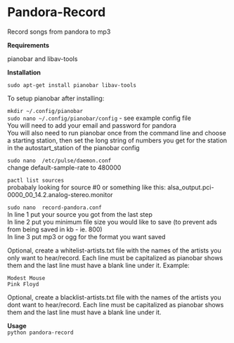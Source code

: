 # Pandora-Record

Record songs from pandora to mp3

**Requirements**

pianobar and libav-tools

**Installation**

```sudo apt-get install pianobar libav-tools```

To setup pianobar after installing: 

```mkdir ~/.config/pianobar```  
```sudo nano ~/.config/pianobar/config``` - see example config file  
You will need to add your email and password for pandora   
You will also need to run pianobar once from the command line and choose a starting station, then set the long string of numbers you get for the station in the autostart_station of the pianobar config

```sudo nano  /etc/pulse/daemon.conf```  
change default-sample-rate to 480000

```pactl list sources```  
probabaly looking for source #0 or something like this:  alsa_output.pci-0000_00_14.2.analog-stereo.monitor

```sudo nano  record-pandora.conf```  
In line 1 put your source you got from the last step  
In line 2 put you minimum file size you would like to save (to prevent ads from being saved in kb - ie. 800)  
In line 3 put mp3 or ogg for the format you want saved  

Optional, create a whitelist-artists.txt file with the names of the artists you only want to hear/record. Each line must be capitalized as pianobar shows them and the last line must have a blank line under it. Example:

```
Modest Mouse
Pink Floyd

```

Optional, create a blacklist-artists.txt file with the names of the artists you dont want to hear/record. Each line must be capitalized as pianobar shows them and the last line must have a blank line under it.

**Usage**  
```python pandora-record```

